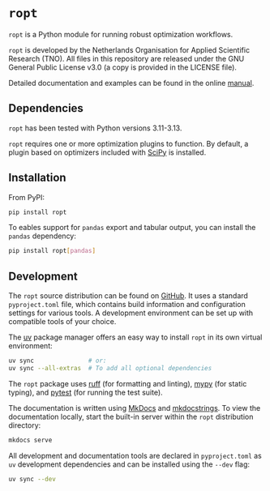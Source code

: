 # `ropt`
`ropt` is a Python module for running robust optimization workflows.

`ropt` is developed by the Netherlands Organisation for Applied Scientific
Research (TNO). All files in this repository are released under the GNU General
Public License v3.0 (a copy is provided in the LICENSE file).

Detailed documentation and examples can be found in the online
[manual](https://tno-ropt.github.io/ropt/).


## Dependencies
`ropt` has been tested with Python versions 3.11-3.13.

`ropt` requires one or more optimization plugins to function. By default, a
plugin based on optimizers included with [SciPy](https://scipy.org/) is
installed.


## Installation
From PyPI:
```bash
pip install ropt
```

To eables support for `pandas` export and tabular output, you can install the `pandas` dependency:
```bash
pip install ropt[pandas]
```


## Development
The `ropt` source distribution can be found on
[GitHub](https://github.com/tno-ropt/ropt). It uses a standard `pyproject.toml`
file, which contains build information and configuration settings for various
tools. A development environment can be set up with compatible tools of your
choice.

The [uv](https://docs.astral.sh/uv/) package manager offers an easy way to
install `ropt` in its own virtual environment:

```bash
uv sync               # or:
uv sync --all-extras  # To add all optional dependencies
```

The `ropt` package uses [ruff](https://docs.astral.sh/ruff/) (for formatting and
linting), [mypy](https://www.mypy-lang.org/) (for static typing), and
[pytest](https://docs.pytest.org/en/stable/) (for running the test suite).

The documentation is written using [MkDocs](https://www.mkdocs.org/) and
[mkdocstrings](https://mkdocstrings.github.io/). To view the documentation
locally, start the built-in server within the `ropt` distribution directory:

```bash
mkdocs serve
```

All development and documentation tools are declared in `pyproject.toml` as `uv`
development dependencies and can be installed using the `--dev` flag:

```bash
uv sync --dev
```
